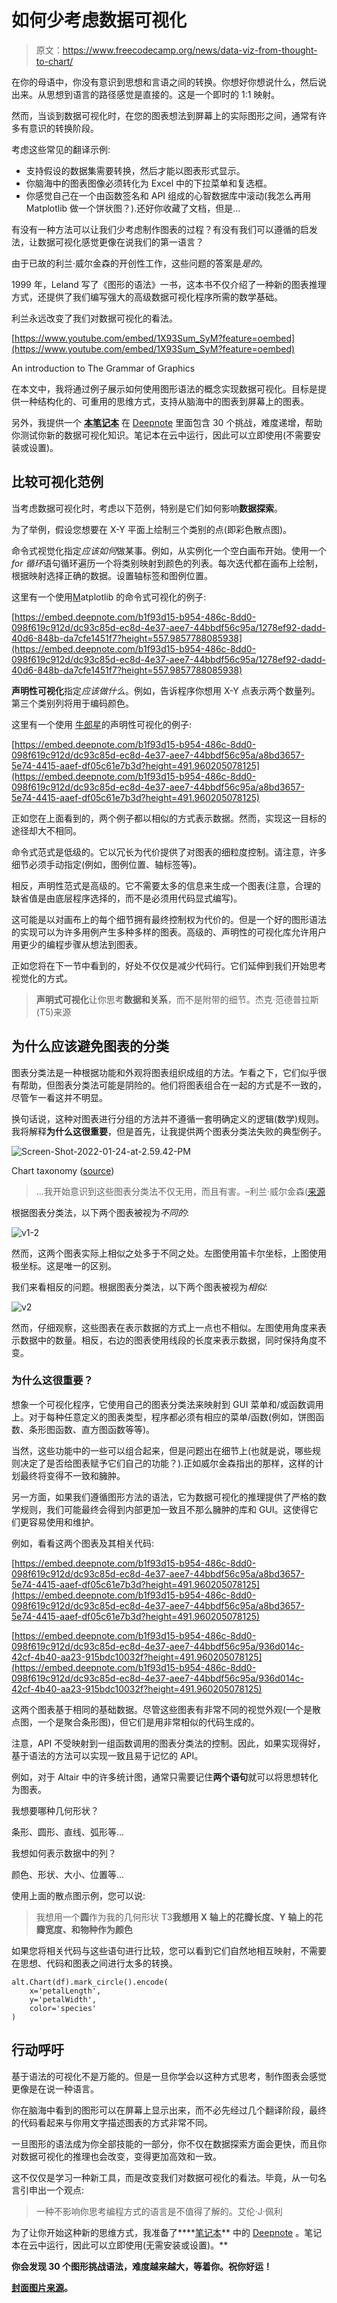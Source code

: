# 如何少考虑数据可视化

> 原文：<https://www.freecodecamp.org/news/data-viz-from-thought-to-chart/>

在你的母语中，你没有意识到思想和言语之间的转换。你想好你想说什么，然后说出来。从思想到语言的路径感觉是直接的。这是一个即时的 1:1 映射。

然而，当谈到数据可视化时，在您的图表想法到屏幕上的实际图形之间，通常有许多有意识的转换阶段。

考虑这些常见的翻译示例:

*   支持假设的数据集需要转换，然后才能以图表形式显示。
*   你脑海中的图表图像必须转化为 Excel 中的下拉菜单和复选框。
*   你感觉自己在一个由函数签名和 API 组成的心智数据库中滚动(我怎么再用 Matplotlib 做一个饼状图？).还好你收藏了文档，但是...

有没有一种方法可以让我们少考虑制作图表的过程？有没有我们可以遵循的启发法，让数据可视化感觉更像在说我们的第一语言？

由于已故的利兰·威尔金森的开创性工作，这些问题的答案是*是的*。

1999 年，Leland 写了《图形的语法》一书，这本书不仅介绍了一种新的图表推理方式，还提供了我们编写强大的高级数据可视化程序所需的数学基础。

利兰永远改变了我们对数据可视化的看法。

[https://www.youtube.com/embed/1X93Sum_SyM?feature=oembed](https://www.youtube.com/embed/1X93Sum_SyM?feature=oembed)

An introduction to The Grammar of Graphics

在本文中，我将通过例子展示如何使用图形语法的概念实现数据可视化。目标是提供一种结构化的、可重用的思维方式，支持从脑海中的图表到屏幕上的图表。

另外，我提供一个 [**本笔记本**](https://deepnote.com/project/Intro-to-Altair-challenges-with-code-oiylaVDoSXu1a75xovuFRw/%2Fintro_to_altair.ipynb/#00013-e392a6f0-9399-4e81-884d-de75fcd01cc1) 在 [Deepnote](http://deepnote.com/) 里面包含 30 个挑战，难度递增，帮助你测试你新的数据可视化知识。笔记本在云中运行，因此可以立即使用(不需要安装或设置)。

## 比较可视化范例

当考虑数据可视化时，考虑以下范例，特别是它们如何影响**数据探索**。

为了举例，假设您想要在 X-Y 平面上绘制三个类别的点(即彩色散点图)。

命令式视觉化指定*应该如何*做某事。例如，从实例化一个空白画布开始。使用一个 *for 循环*语句循环遍历一个将类别映射到颜色的列表。每次迭代都在画布上绘制，根据映射选择正确的数据。设置轴标签和图例位置。

这里有一个使用[M](https://matplotlib.org/)atplotlib 的命令式可视化的例子:

[https://embed.deepnote.com/b1f93d15-b954-486c-8dd0-098f619c912d/dc93c85d-ec8d-4e37-aee7-44bbdf56c95a/1278ef92-dadd-40d6-848b-da7cfe1451f7?height=557.9857788085938](https://embed.deepnote.com/b1f93d15-b954-486c-8dd0-098f619c912d/dc93c85d-ec8d-4e37-aee7-44bbdf56c95a/1278ef92-dadd-40d6-848b-da7cfe1451f7?height=557.9857788085938)

**声明性可视化**指定*应该做什么*。例如，告诉程序你想用 X-Y 点表示两个数量列。第三个类别列将用于编码颜色。

这里有一个使用 [牛郎星](https://altair-viz.github.io/)的声明性可视化的例子:

[https://embed.deepnote.com/b1f93d15-b954-486c-8dd0-098f619c912d/dc93c85d-ec8d-4e37-aee7-44bbdf56c95a/a8bd3657-5e74-4415-aaef-df05c61e7b3d?height=491.960205078125](https://embed.deepnote.com/b1f93d15-b954-486c-8dd0-098f619c912d/dc93c85d-ec8d-4e37-aee7-44bbdf56c95a/a8bd3657-5e74-4415-aaef-df05c61e7b3d?height=491.960205078125)

正如您在上面看到的，两个例子都以相似的方式表示数据。然而，实现这一目标的途径却大不相同。

命令式范式是低级的。它以冗长为代价提供了对图表的细粒度控制。请注意，许多细节必须手动指定(例如，图例位置、轴标签等)。

相反，声明性范式是高级的。它不需要太多的信息来生成一个图表(注意，合理的缺省值是由底层程序选择的，而不是必须用代码显式编写)。

这可能是以对画布上的每个细节拥有最终控制权为代价的。但是一个好的图形语法的实现可以为许多用例产生多种多样的图表。高级的、声明性的可视化库允许用户用更少的编程步骤从想法到图表。

正如您将在下一节中看到的，好处不仅仅是减少代码行。它们延伸到我们开始思考视觉化的方式。

> **声明式可视化**让你思考**数据和关系**，而不是附带的细节。杰克·范德普拉斯(T5)来源

## 为什么应该避免图表的分类

图表分类法是一种根据功能和外观将图表组织成组的方法。乍看之下，它们似乎很有帮助，但图表分类法可能是阴险的。他们将图表组合在一起的方式是不一致的，尽管乍一看这并不明显。

换句话说，这种对图表进行分组的方法并不遵循一套明确定义的逻辑(数学)规则。我将解释**为什么这很重要**，但是首先，让我提供两个图表分类法失败的典型例子。

![Screen-Shot-2022-01-24-at-2.59.42-PM](img/fa70acaec9a941714dfce7e602c89008.png)

Chart taxonomy ([source](https://datavizproject.com/))

> ...我开始意识到这些图表分类法不仅无用，而且有害。–利兰·威尔金森([来源](https://www.slideshare.net/0xdata/leland-wilkinson-h2oai-the-grammar-of-graphics-and-the-future-of-big-data-visualization-h2o-world-2019-nyc)

根据图表分类法，以下两个图表被视为*不同的*:

![v1-2](img/8cf81f6c085d67efbff1fe8b790d099c.png)

然而，这两个图表实际上相似之处多于不同之处。左图使用笛卡尔坐标，上图使用极坐标。这是唯一的区别。

我们来看相反的问题。根据图表分类法，以下两个图表被视为*相似*:

![v2](img/4b3382e2dead275c57e7caf5b40597d8.png)

然而，仔细观察，这些图表在表示数据的方式上一点也不相似。左图使用角度来表示数据中的数量。相反，右边的图表使用线段的长度来表示数据，同时保持角度不变。

### 为什么这很重要？

想象一个可视化程序，它使用自己的图表分类法来映射到 GUI 菜单和/或函数调用上。对于每种任意定义的图表类型，程序都必须有相应的菜单/函数(例如，饼图函数、条形图函数、直方图函数等等)。

当然，这些功能中的一些可以组合起来，但是问题出在细节上(也就是说，哪些规则决定了是否给图表赋予它们自己的功能？).正如威尔金森指出的那样，这样的计划最终将变得不一致和臃肿。

另一方面，如果我们遵循图形方法的语法，它为数据可视化的推理提供了严格的数学规则，我们可能最终会得到内部更加一致且不那么臃肿的库和 GUI。这使得它们更容易使用和维护。

例如，看看这两个图表及其相关代码:

[https://embed.deepnote.com/b1f93d15-b954-486c-8dd0-098f619c912d/dc93c85d-ec8d-4e37-aee7-44bbdf56c95a/a8bd3657-5e74-4415-aaef-df05c61e7b3d?height=491.960205078125](https://embed.deepnote.com/b1f93d15-b954-486c-8dd0-098f619c912d/dc93c85d-ec8d-4e37-aee7-44bbdf56c95a/a8bd3657-5e74-4415-aaef-df05c61e7b3d?height=491.960205078125)

[https://embed.deepnote.com/b1f93d15-b954-486c-8dd0-098f619c912d/dc93c85d-ec8d-4e37-aee7-44bbdf56c95a/936d014c-42cf-4b40-aa23-915bdc10032f?height=491.960205078125](https://embed.deepnote.com/b1f93d15-b954-486c-8dd0-098f619c912d/dc93c85d-ec8d-4e37-aee7-44bbdf56c95a/936d014c-42cf-4b40-aa23-915bdc10032f?height=491.960205078125)

这两个图表基于相同的基础数据。尽管这些图表有非常不同的视觉外观(一个是散点图，一个是聚合条形图)，但它们是用非常相似的代码生成的。

注意，API 不受映射到一组函数调用的图表分类法的控制。因此，如果实现得好，基于语法的方法可以实现一致且易于记忆的 API。

例如，对于 Altair 中的许多统计图，通常只需要记住**两个语句**就可以将思想转化为图表。

我想要哪种几何形状？

条形、圆形、直线、弧形等...

我想如何表示数据中的列？

颜色、形状、大小、位置等...

使用上面的散点图示例，您可以说:

> 我想用一个**圆**作为我的几何形状
> T3**我想用 **X 轴上的**花瓣长度、**Y 轴上的**花瓣宽度、**和物种作为**颜色**

如果您将相关代码与这些语句进行比较，您可以看到它们自然地相互映射，不需要在思想、代码和图表之间进行太多的转换。

```
alt.Chart(df).mark_circle().encode(
    x='petalLength',
    y='petalWidth',
    color='species'
)
```

## 行动呼吁

基于语法的可视化不是万能的。但是一旦你学会以这种方式思考，制作图表会感觉更像是在说一种语言。

你在脑海中看到的图形可以在屏幕上显示出来，而不必先经过几个翻译阶段，最终的代码看起来与你用文字描述图表的方式非常不同。

一旦图形的语法成为你全部技能的一部分，你不仅在数据探索方面会更快，而且你对数据可视化的推理也会改变，变得更加高效和一致。

这不仅仅是学习一种新工具，而是改变我们对数据可视化的看法。毕竟，从一句名言引申出一个观点:

> 一种不影响你思考编程方式的语言是不值得了解的。艾伦·J·佩利

为了让你开始这种新的思维方式，我准备了[](https://deepnote.com/project/Intro-to-Altair-challenges-with-code-oiylaVDoSXu1a75xovuFRw/%2Fintro_to_altair.ipynb)****[笔记本](https://deepnote.com/project/Intro-to-Altair-challenges-with-code-oiylaVDoSXu1a75xovuFRw/%2Fintro_to_altair.ipynb)** 中的 [Deepnote](http://deepnote.com/) 。笔记本在云中运行，因此可以立即使用(无需安装或设置)。**

**你会发现 30 个图形挑战语法，难度越来越大，等着你。祝你好运！**

**[封面图片来源](https://altair-viz.github.io/)。**